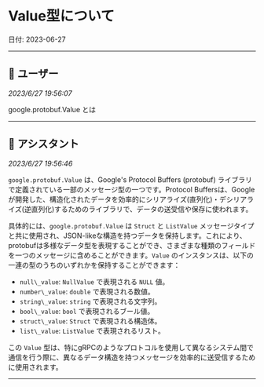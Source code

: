 # Value型について

日付: 2023-06-27

---

## 👤 ユーザー
*2023/6/27 19:56:07*

google.protobuf.Value とは

---

## 🤖 アシスタント
*2023/6/27 19:56:46*

`google.protobuf.Value` は、Google's Protocol Buffers (protobuf) ライブラリで定義されている一部のメッセージ型の一つです。Protocol Buffersは、Googleが開発した、構造化されたデータを効率的にシリアライズ(直列化)・デシリアライズ(逆直列化)するためのライブラリで、データの送受信や保存に使われます。

具体的には、`google.protobuf.Value` は `Struct` と `ListValue` メッセージタイプと共に使用され、JSON-likeな構造を持つデータを保持します。これにより、protobufは多様なデータ型を表現することができ、さまざまな種類のフィールドを一つのメッセージに含めることができます。`Value` のインスタンスは、以下の一連の型のうちのいずれかを保持することができます：

- `null\_value`: `NullValue` で表現される `NULL` 値。
- `number\_value`: `double` で表現される数値。
- `string\_value`: `string` で表現される文字列。
- `bool\_value`: `bool` で表現されるブール値。
- `struct\_value`: `Struct` で表現される構造体。
- `list\_value`: `ListValue` で表現されるリスト。

この `Value` 型は、特にgRPCのようなプロトコルを使用して異なるシステム間で通信を行う際に、異なるデータ構造を持つメッセージを効率的に送受信するために使用されます。

---
